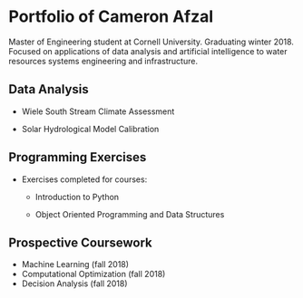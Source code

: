# Portfolio of Cameron Afzal
Master of Engineering student at Cornell University. Graduating winter 2018. 
Focused on applications of data analysis and artificial intelligence to water resources systems engineering and infrastructure.

## Data Analysis
  * Wiele South Stream Climate Assessment
  
  * Solar Hydrological Model Calibration


## Programming Exercises
  * Exercises completed for courses:
    * Introduction to Python
    
    * Object Oriented Programming and Data Structures

## Prospective Coursework
  * Machine Learning (fall 2018)
  * Computational Optimization (fall 2018)
  * Decision Analysis (fall 2018)
